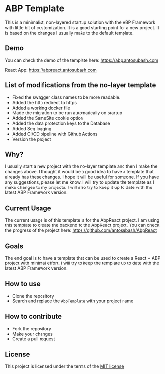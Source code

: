 # ABP Template

This is a minimalist, non-layered startup solution with the ABP Framework with little bit of customization. It is a good starting point for a new project. It is based on the changes I usually make to the default template.

## Demo

You can check the demo of the template here: <https://abp.antosubash.com>

React App: <https://abpreact.antosubash.com>

## List of modifications from the no-layer template

- Fixed the swagger class names to be more readable.
- Added the http redirect to https
- Added a working docker file
- Made the migration to be run automatically on startup
- Added the SameSite cookie option
- Added the data protection keys to the Database
- Added Seq logging
- Added CI/CD pipeline with Github Actions
- Version the project

## Why?

I usually start a new project with the no-layer template and then I make the changes above. I thought it would be a good idea to have a template that already has these changes. I hope it will be useful for someone. If you have any suggestions, please let me know. I will try to update the template as I make changes to my projects. I will also try to keep it up to date with the latest ABP Framework version.

## Current Usage

The current usage is of this template is for the AbpReact project. I am using this template to create the backend fo the AbpReact project. You can check the progress of the project here: <https://github.com/antosubash/AbpReact>

## Goals

The end goal is to have a template that can be used to create a React + ABP project with minimal effort. I will try to keep the template up to date with the latest ABP Framework version.

## How to use

- Clone the repository
- Search and replace the `AbpTemplate` with your project name

## How to contribute

- Fork the repository
- Make your changes
- Create a pull request

## License

This project is licensed under the terms of the [MIT license](https://github.com/antosubash/AbpTemplate/blob/main/LICENSE)
